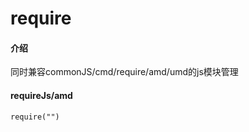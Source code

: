 # require

#### 介绍
同时兼容commonJS/cmd/require/amd/umd的js模块管理

#### requireJs/amd

```
require("")
```

